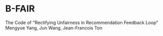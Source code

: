 # B-FAIR
The Code of "Rectifying Unfairness in Recommendation Feedback Loop" Mengyue Yang, Jun Wang, Jean-Francois Ton
